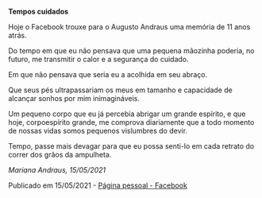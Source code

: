 **Tempos cuidados**

Hoje o Facebook trouxe para o Augusto Andraus uma memória de 11 anos atrás.

Do tempo em que eu não pensava que uma pequena mãozinha poderia, no futuro, me transmitir o calor e a segurança do cuidado.

Em que não pensava que seria eu a acolhida em seu abraço.

Que seus pés ultrapassariam os meus em tamanho e capacidade de alcançar sonhos por mim inimagináveis.

Um pequeno corpo que eu já percebia abrigar um grande espírito, e que hoje, corpoespírito grande, me comprova diariamente que a todo momento de nossas vidas somos pequenos vislumbres do devir.

Tempo, passe mais devagar para que eu possa senti-lo em cada retrato do correr dos grãos da ampulheta. 

*Mariana Andraus, 15/05/2021* 

Publicado em 15/05/2021 - [Página pessoal - Facebook](https://www.facebook.com/photo?fbid=10160876543512678&set=a.10151642957737678)